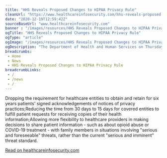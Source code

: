 ```yaml
--- 
title: "HHS Reveals Proposed Changes to HIPAA Privacy Rule"
cleanUrl: "https://www.healthcareinfosecurity.com/hhs-reveals-proposed-changes-to-hipaa-privacy-rule-a-15571"
date: "2020-12-19T12:59:42Z"
sourceBaseUrl: "www.healthcareinfosecurity.com"
banner : "/images/resources/HHS Reveals Proposed Changes to HIPAA Privacy Rule.jpg"
ogTitle: "HHS Reveals Proposed Changes to HIPAA Privacy Rule"
ogType: "article"
ogImage: "/images/resources/HHS Reveals Proposed Changes to HIPAA Privacy Rule.jpg"
ogDescription: "The Department of Health and Human Services on Thursday issued a long-awaited proposed rule that would modify the HIPAA Privacy Rule. Here's a summary of the"
breadcrumbs:
 - Home
 - News
 - HHS Reveals Proposed Changes to HIPAA Privacy Rule
breadcrumbLinks:
 - / 
 - /news
 - / 
---
```

Dropping the requirement for healthcare entities to obtain and retain for six years patients' signed acknowledgements of notices of privacy practices;Reducing the time from 30 days to 15 days for covered entities to fulfill patient requests for receiving copies of their health information;Allowing more flexibility to healthcare providers in making decisions to share patient information - such as about opioid abuse or COVID-19 treatment - with family members in situations involving "serious and foreseeable" threats, rather than the current "serious and imminent" threat standard.  
  
[Read on healthcareinfosecurity.com](https://www.healthcareinfosecurity.com/hhs-reveals-proposed-changes-to-hipaa-privacy-rule-a-15571)
